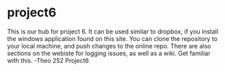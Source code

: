 project6
========
This is our hub for project 6. It can be used similar to dropbox, if you install the windows application found
on this site. You can clone the repository to your local machine, and push changes to the online repo.
There are also sections on the webiste for logging issues, as well as a wiki. Get familiar with this.
-Theo
252 Project6